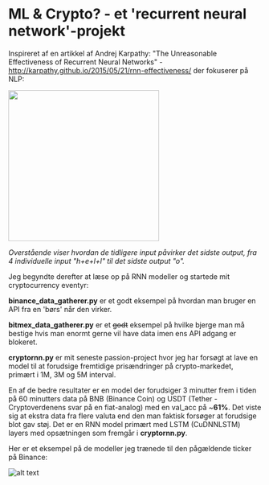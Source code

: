 # ML & Crypto? - et 'recurrent neural network'-projekt

Inspireret af en artikkel af Andrej Karpathy: "The Unreasonable Effectiveness of Recurrent Neural Networks" - http://karpathy.github.io/2015/05/21/rnn-effectiveness/ der fokuserer på NLP:

<img src="http://karpathy.github.io/assets/rnn/charseq.jpeg" width="300">

*Overstående viser hvordan de tidligere input påvirker det sidste output, fra 4 individuelle input "h+e+l+l" til det sidste output "o".*

Jeg begyndte derefter at læse op på RNN modeller og startede mit cryptocurrency eventyr:

**binance_data_gatherer.py** er et godt eksempel på hvordan man bruger en API fra en 'børs' når den virker.

**bitmex_data_gatherer.py** er et ~~godt~~ eksempel på hvilke bjerge man må bestige hvis man enormt gerne vil have data imen ens API adgang er blokeret.

**cryptornn.py** er mit seneste passion-project hvor jeg har forsøgt at lave en model til at forudsige fremtidige prisændringer på crypto-markedet, primært i 1M, 3M og 5M interval.

En af de bedre resultater er en model der forudsiger 3 minutter frem i tiden på 60 minutters data på BNB (Binance Coin) og USDT (Tether - Cryptoverdenens svar på en fiat-analog) med en val_acc på ~**61%**. Det viste sig at ekstra data fra flere valuta end den man faktisk forsøger at forudsige blot gav støj. Det er en RNN model primært med LSTM (CuDNNLSTM) layers med opsætningen som fremgår i **cryptornn.py**.

Her er et eksempel på de modeller jeg trænede til den pågældende ticker på Binance:

![alt text](https://i.imgur.com/kHO7pEg.png)

